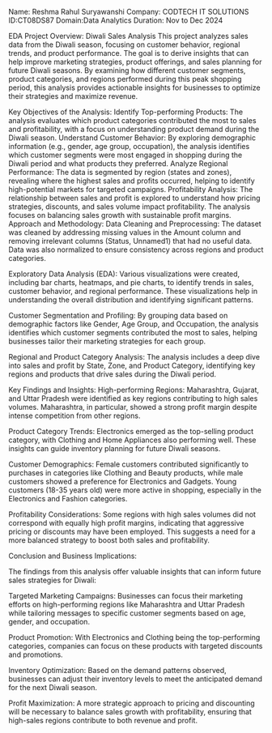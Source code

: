 Name: Reshma Rahul Suryawanshi
Company: CODTECH IT SOLUTIONS
ID:CT08DS87
Domain:Data Analytics
Duration: Nov to Dec 2024

EDA 
Project Overview: Diwali Sales Analysis
This project analyzes sales data from the Diwali season, focusing on customer behavior, regional trends, and product performance. The goal is to derive insights that can help improve marketing strategies, product offerings, and sales planning for future Diwali seasons. By examining how different customer segments, product categories, and regions performed during this peak shopping period, this analysis provides actionable insights for businesses to optimize their strategies and maximize revenue.


Key Objectives of the Analysis:
Identify Top-performing Products: The analysis evaluates which product categories contributed the most to sales and profitability, with a focus on understanding product demand during the Diwali season.
Understand Customer Behavior: By exploring demographic information (e.g., gender, age group, occupation), the analysis identifies which customer segments were most engaged in shopping during the Diwali period and what products they preferred.
Analyze Regional Performance: The data is segmented by region (states and zones), revealing where the highest sales and profits occurred, helping to identify high-potential markets for targeted campaigns.
Profitability Analysis: The relationship between sales and profit is explored to understand how pricing strategies, discounts, and sales volume impact profitability. The analysis focuses on balancing sales growth with sustainable profit margins.
Approach and Methodology:
Data Cleaning and Preprocessing: The dataset was cleaned by addressing missing values in the Amount column and removing irrelevant columns (Status, Unnamed1) that had no useful data. Data was also normalized to ensure consistency across regions and product categories.

Exploratory Data Analysis (EDA): Various visualizations were created, including bar charts, heatmaps, and pie charts, to identify trends in sales, customer behavior, and regional performance. These visualizations help in understanding the overall distribution and identifying significant patterns.

Customer Segmentation and Profiling: By grouping data based on demographic factors like Gender, Age Group, and Occupation, the analysis identifies which customer segments contributed the most to sales, helping businesses tailor their marketing strategies for each group.

Regional and Product Category Analysis: The analysis includes a deep dive into sales and profit by State, Zone, and Product Category, identifying key regions and products that drive sales during the Diwali period.



Key Findings and Insights:
High-performing Regions: Maharashtra, Gujarat, and Uttar Pradesh were identified as key regions contributing to high sales volumes. Maharashtra, in particular, showed a strong profit margin despite intense competition from other regions.

Product Category Trends: Electronics emerged as the top-selling product category, with Clothing and Home Appliances also performing well. These insights can guide inventory planning for future Diwali seasons.

Customer Demographics: Female customers contributed significantly to purchases in categories like Clothing and Beauty products, while male customers showed a preference for Electronics and Gadgets. Young customers (18-35 years old) were more active in shopping, especially in the Electronics and Fashion categories.

Profitability Considerations: Some regions with high sales volumes did not correspond with equally high profit margins, indicating that aggressive pricing or discounts may have been employed. This suggests a need for a more balanced strategy to boost both sales and profitability.


Conclusion and Business Implications:

The findings from this analysis offer valuable insights that can inform future sales strategies for Diwali:

Targeted Marketing Campaigns: Businesses can focus their marketing efforts on high-performing regions like Maharashtra and Uttar Pradesh while tailoring messages to specific customer segments based on age, gender, and occupation.

Product Promotion: With Electronics and Clothing being the top-performing categories, companies can focus on these products with targeted discounts and promotions.

Inventory Optimization: Based on the demand patterns observed, businesses can adjust their inventory levels to meet the anticipated demand for the next Diwali season.

Profit Maximization: A more strategic approach to pricing and discounting will be necessary to balance sales growth with profitability, ensuring that high-sales regions contribute to both revenue and profit.













